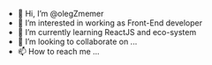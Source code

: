 - 👋 Hi, I’m @olegZmemer
- 👀 I’m interested in working as Front-End developer
- 🌱 I’m currently learning ReactJS and eco-system
- 💞️ I’m looking to collaborate on ...
- 📫 How to reach me ...

<!---
olegZmemer/olegZmemer is a ✨ special ✨ repository because its `README.md` (this file) appears on your GitHub profile.
You can click the Preview link to take a look at your changes.
--->
